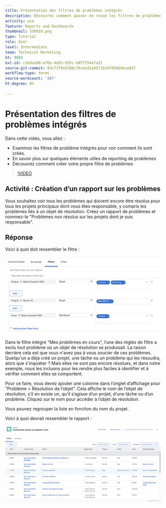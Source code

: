 ```yaml
---
title: Présentation des filtres de problèmes intégrés
description: Découvrez comment passer en revue les filtres de problèmes intégrés pour voir comment ils sont créés et créer votre propre filtre de problèmes dans [!DNL  Workfront].
activity: use
feature: Reports and Dashboards
thumbnail: 336819.png
type: Tutorial
role: User
level: Intermediate
team: Technical Marketing
kt: 9085
exl-id: c1bdea98-e70a-4e93-935c-b8f7754afa21
source-git-commit: 83c7379a5398c78cea31a4571b34fd5b64bce027
workflow-type: tm+mt
source-wordcount: '267'
ht-degree: 0%

---
```


# Présentation des filtres de problèmes intégrés

Dans cette vidéo, vous allez :

* Examinez les filtres de problème intégrés pour voir comment ils sont créés.
* En savoir plus sur quelques éléments utiles de reporting de problèmes
* Découvrez comment créer votre propre filtre de problèmes

>[!VIDEO](https://video.tv.adobe.com/v/336819/?quality=12)

## Activité : Création d’un rapport sur les problèmes

Vous souhaitez voir tous les problèmes qui doivent encore être résolus pour tous les projets principaux dont vous êtes responsable, y compris les problèmes liés à un objet de résolution. Créez un rapport de problèmes et nommez-le &quot;Problèmes non résolus sur les projets dont je suis responsable&quot;.

## Réponse

Voici à quoi doit ressembler le filtre :

![Image de l’écran pour créer un filtre d’émission](assets/opening-built-in-issue-filters-1.png)

Dans le filtre intégré &quot;Mes problèmes en cours&quot;, l’une des règles de filtre a exclu tout problème où un objet de résolution se produisait. La raison derrière cela est que vous n&#39;avez pas à vous soucier de ces problèmes. Quelqu&#39;un a déjà créé un projet, une tâche ou un problème qui les résoudra, alors que s&#39;inquiéter ? Mais elles ne sont pas encore résolues, et dans notre exemple, nous les incluons pour les rendre plus faciles à identifier et à vérifier comment elles se comportent.

Pour ce faire, vous devez ajouter une colonne dans l’onglet d’affichage pour &quot;Problème > Résolution de l’objet&quot;. Cela affiche le nom de l’objet de résolution, s’il en existe un, qu’il s’agisse d’un projet, d’une tâche ou d’un problème. Cliquez sur le nom pour accéder à l’objet de résolution.

Vous pouvez regrouper la liste en fonction du nom du projet.

Voici à quoi devrait ressembler le rapport :

![Image d’un rapport de problème](assets/opening-built-in-issue-filters-2.png)
